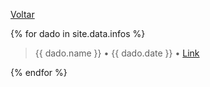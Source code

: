 [Voltar](./index.md)

{% for dado in site.data.infos %}

> {{ dado.name }} • {{ dado.date }} • <a href="{{ dado.link }}">Link</a><br>

{% endfor %}
